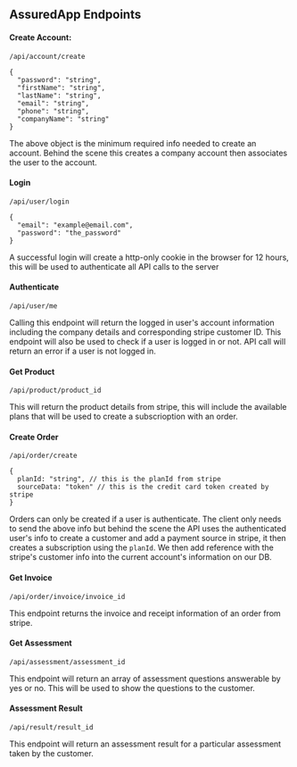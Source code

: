 ## AssuredApp Endpoints

#### Create Account:
`/api/account/create`

```
{
  "password": "string",
  "firstName": "string",
  "lastName": "string",
  "email": "string",
  "phone": "string",
  "companyName": "string"
}
```
The above object is the minimum required info needed to create an account. Behind the scene this creates a company account then associates the user to the account.

#### Login
`/api/user/login`

```
{
  "email": "example@email.com",
  "password": "the_password"
}
```
A successful login will create a http-only cookie in the browser for 12 hours, this will be used to authenticate all API calls to the server

#### Authenticate
`/api/user/me`

Calling this endpoint will return the logged in user's account information including the company details and corresponding stripe customer ID. This endpoint will also be used to check if a user is logged in or not. API call will return an error if a user is not logged in.

#### Get Product
`/api/product/product_id`

This will return the product details from stripe, this will include the available plans that will be used to create a subscrioption with an order.

#### Create Order
`/api/order/create`

```
{
  planId: "string", // this is the planId from stripe
  sourceData: "token" // this is the credit card token created by stripe
}
```

Orders can only be created if a user is authenticate. The client only needs to send the above info but behind the scene the API uses the authenticated user's info to create a customer and add a payment source in stripe, it then creates a subscription using the `planId`. We then add reference with the stripe's customer info into the current account's information on our DB.

#### Get Invoice
`/api/order/invoice/invoice_id`

This endpoint returns the invoice and receipt information of an order from stripe.

#### Get Assessment
`/api/assessment/assessment_id`

This endpoint will return an array of assessment questions answerable by yes or no. This will be used to show the questions to the customer.

#### Assessment Result
`/api/result/result_id`

This endpoint will return an assessment result for a particular assessment taken by the customer.
